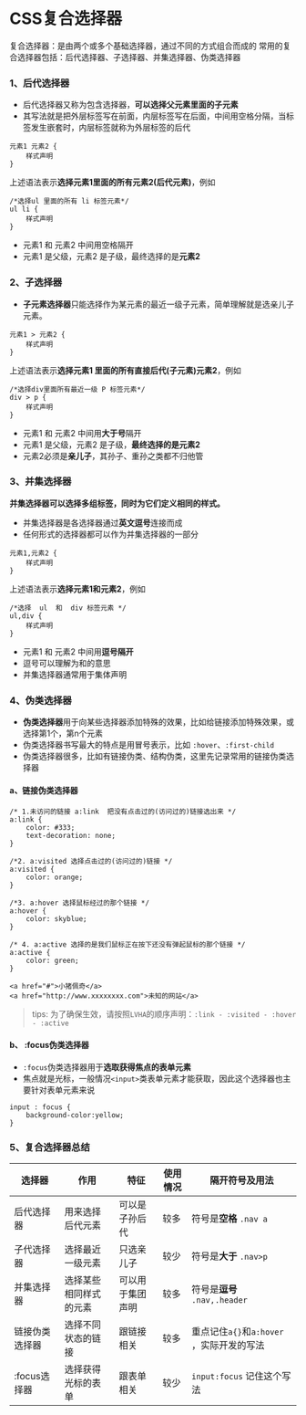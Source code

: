 # CSS复合选择器

复合选择器：是由两个或多个基础选择器，通过不同的方式组合而成的
常用的复合选择器包括：后代选择器、子选择器、并集选择器、伪类选择器

### 1、后代选择器

* 后代选择器又称为包含选择器，**可以选择父元素里面的子元素**
* 其写法就是把外层标签写在前面，内层标签写在后面，中间用空格分隔，当标签发生嵌套时，内层标签就称为外层标签的后代

```
元素1 元素2 {
    样式声明
}
```

上述语法表示**选择元素1里面的所有元素2(后代元素)**，例如

```
/*选择ul 里面的所有 li 标签元素*/
ul li {
    样式声明
}     
```

* 元素1 和 元素2 中间用空格隔开
* 元素1 是父级，元素2 是子级，最终选择的是**元素2**

### 2、子选择器

* **子元素选择器**只能选择作为某元素的最近一级子元素，简单理解就是选亲儿子元素。

```
元素1 > 元素2 {
    样式声明
}
```

上述语法表示**选择元素1 里面的所有直接后代(子元素)元素2**，例如

```
/*选择div里面所有最近一级 P 标签元素*/ 
div > p {
    样式声明
}
```

* 元素1 和 元素2 中间用**大于号**隔开
* 元素1 是父级，元素2 是子级，**最终选择的是元素2**
* 元素2必须是**亲儿子**，其孙子、重孙之类都不归他管

### 3、并集选择器

**并集选择器可以选择多组标签，同时为它们定义相同的样式。**

* 并集选择器是各选择器通过**英文逗号**连接而成
* 任何形式的选择器都可以作为并集选择器的一部分

```
元素1,元素2 {
    样式声明
}   
```

上述语法表示**选择元素1和元素2**，例如

```
/*选择  ul  和  div 标签元素 */
ul,div {
    样式声明
} 
```

* 元素1 和 元素2 中间用**逗号隔开**
* 逗号可以理解为和的意思
* 并集选择器通常用于集体声明

### 4、伪类选择器

* **伪类选择器**用于向某些选择器添加特殊的效果，比如给链接添加特殊效果，或选择第1个，第n个元素
* 伪类选择器书写最大的特点是用冒号表示，比如 `:hover`、`:first-child`
* 伪类选择器很多，比如有链接伪类、结构伪类，这里先记录常用的链接伪类选择器

#### a、链接伪类选择器

```
/* 1.未访问的链接 a:link  把没有点击过的(访问过的)链接选出来 */
a:link {
    color: #333;
    text-decoration: none;
}

/*2. a:visited 选择点击过的(访问过的)链接 */
a:visited {
    color: orange;
}

/*3. a:hover 选择鼠标经过的那个链接 */
a:hover {
    color: skyblue;
}

/* 4. a:active 选择的是我们鼠标正在按下还没有弹起鼠标的那个链接 */
a:active {
    color: green;
}
```

```
<a href="#">小猪佩奇</a>
<a href="http://www.xxxxxxxx.com">未知的网站</a>
```

> tips: 为了确保生效，请按照`LVHA`的顺序声明：`:link - :visited - :hover - :active`

#### b、 :focus伪类选择器

* `:focus`伪类选择器用于**选取获得焦点的表单元素**
* 焦点就是光标，一般情况`<input>`类表单元素才能获取，因此这个选择器也主要针对表单元素来说

```
input : focus {
    background-color:yellow;
}
```

### 5、复合选择器总结

| 选择器 | 作用 | 特征 | 使用情况 | 隔开符号及用法 |
| --- | --- | --- | --- | --- |
| 后代选择器 | 用来选择后代元素 | 可以是子孙后代 | 较多 | 符号是**空格** `.nav a` |
| 子代选择器 | 选择最近一级元素 | 只选亲儿子 | 较少 | 符号是**大于** `.nav>p` |
| 并集选择器 | 选择某些相同样式的元素 | 可以用于集团声明 | 较多 | 符号是**逗号** `.nav,.header` |
| 链接伪类选择器 | 选择不同状态的链接 | 跟链接相关 | 较多 | 重点记住`a{}`和`a:hover` ，实际开发的写法 |
| :focus选择器 | 选择获得光标的表单 | 跟表单相关 | 较少 | `input:focus` 记住这个写法 |
